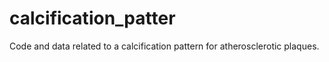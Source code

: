 # calcification_patter
Code and data related to a calcification pattern for atherosclerotic plaques.
